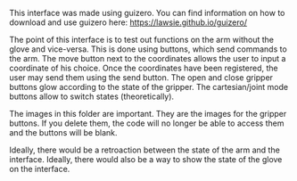 This interface was made using guizero. You can find information on how to download and use guizero here: https://lawsie.github.io/guizero/

The point of this interface is to test out functions on the arm without the glove and vice-versa. This is done using buttons, which send commands to the arm. The move button next to the coordinates allows the user to input a coordinate of his choice. Once the coordinates have been registered, the user may send them using the send button. The open and close gripper buttons glow according to the state of the gripper. The cartesian/joint mode buttons allow to switch states (theoretically).

The images in this folder are important. They are the images for the gripper buttons. If you delete them, the code will no longer be able to access them and the buttons will be blank.

Ideally, there would be a retroaction between the state of the arm and the interface. Ideally, there would also be a way to show the state of the glove on the interface.